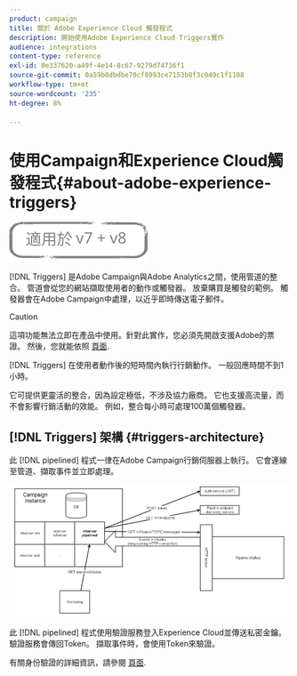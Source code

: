 ```yaml
---
product: campaign
title: 關於 Adobe Experience Cloud 觸發程式
description: 開始使用Adobe Experience Cloud Triggers實作
audience: integrations
content-type: reference
exl-id: 0e337620-a49f-4e14-8c67-9279d74736f1
source-git-commit: 0a59b0dbdbe70cf8993ce7153b8f3c049c1f1108
workflow-type: tm+mt
source-wordcount: '235'
ht-degree: 8%

---
```


# 使用Campaign和Experience Cloud觸發程式{#about-adobe-experience-triggers}

![](../../assets/common.svg)

[!DNL Triggers] 是Adobe Campaign與Adobe Analytics之間，使用管道的整合。 管道會從您的網站擷取使用者的動作或觸發器。 放棄購買是觸發的範例。 觸發器會在Adobe Campaign中處理，以近乎即時傳送電子郵件。

>[!CAUTION]
>
>這項功能無法立即在產品中使用。針對此實作，您必須先開啟支援Adobe的票證。 然後，您就能依照 [頁面](../../integrations/using/configuring-pipeline.md#prerequisites).

[!DNL Triggers] 在使用者動作後的短時間內執行行銷動作。 一般回應時間不到1小時。

它可提供更靈活的整合，因為設定極低，不涉及協力廠商。
它也支援高流量，而不會影響行銷活動的效能。 例如，整合每小時可處理100萬個觸發器。

## [!DNL Triggers] 架構 {#triggers-architecture}

此 [!DNL pipelined] 程式一律在Adobe Campaign行銷伺服器上執行。 它會連線至管道、擷取事件並立即處理。

![](assets/triggers_2.png)

此 [!DNL pipelined] 程式使用驗證服務登入Experience Cloud並傳送私密金鑰。 驗證服務會傳回Token。 擷取事件時，會使用Token來驗證。

有關身份驗證的詳細資訊，請參閱 [頁面](../../integrations/using/configuring-adobe-io.md).
